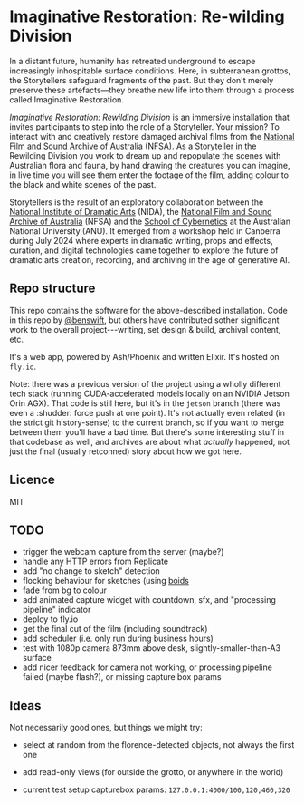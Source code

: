 # Imaginative Restoration: Re-wilding Division

In a distant future, humanity has retreated underground to escape increasingly
inhospitable surface conditions. Here, in subterranean grottos, the Storytellers
safeguard fragments of the past. But they don't merely preserve these
artefacts—they breathe new life into them through a process called Imaginative
Restoration.

_Imaginative Restoration: Rewilding Division_ is an immersive installation that
invites participants to step into the role of a Storyteller. Your mission? To
interact with and creatively restore damaged archival films from the
[National Film and Sound Archive of Australia](https://www.nfsa.gov.au/) (NFSA).
As a Storyteller in the Rewilding Division you work to dream up and repopulate
the scenes with Australian flora and fauna, by hand drawing the creatures you
can imagine, in live time you will see them enter the footage of the film,
adding colour to the black and white scenes of the past.

Storytellers is the result of an exploratory collaboration between the
[National Institute of Dramatic Arts](https://www.nida.edu.au) (NIDA), the
[National Film and Sound Archive of Australia](https://www.nfsa.gov.au/) (NFSA)
and the [School of Cybernetics](https://cybernetics.anu.edu.au) at the
Australian National University (ANU). It emerged from a workshop held in
Canberra during July 2024 where experts in dramatic writing, props and effects,
curation, and digital technologies came together to explore the future of
dramatic arts creation, recording, and archiving in the age of generative AI.

## Repo structure

This repo contains the software for the above-described installation. Code in
this repo by [@benswift](https://github.com/benswift), but others have
contributed sother significant work to the overall project---writing, set design
& build, archival content, etc.

It's a web app, powered by Ash/Phoenix and written Elixir. It's hosted on
`fly.io`.

Note: there was a previous version of the project using a wholly different tech
stack (running CUDA-accelerated models locally on an NVIDIA Jetson Orin AGX).
That code is still here, but it's in the `jetson` branch (there was even a
:shudder: force push at one point). It's not actually even related (in the
strict git history-sense) to the current branch, so if you want to merge between
them you'll have a bad time. But there's some interesting stuff in that codebase
as well, and archives are about what _actually_ happened, not just the final
(usually retconned) story about how we got here.

## Licence

MIT

## TODO

- trigger the webcam capture from the server (maybe?)
- handle any HTTP errors from Replicate
- add "no change to sketch" detection
- flocking behaviour for sketches (using
  [boids](https://www.npmjs.com/package/@thi.ng/boids)
- fade from bg to colour
- add animated capture widget with countdown, sfx, and "processing pipeline"
  indicator
- deploy to fly.io
- get the final cut of the film (including soundtrack)
- add scheduler (i.e. only run during business hours)
- test with 1080p camera 873mm above desk, slightly-smaller-than-A3 surface
- add nicer feedback for camera not working, or processing pipeline failed
  (maybe flash?), or missing capture box params

## Ideas

Not necessarily good ones, but things we might try:

- select at random from the florence-detected objects, not always the first one
- add read-only views (for outside the grotto, or anywhere in the world)

- current test setup capturebox params: `127.0.0.1:4000/100,120,460,320`
